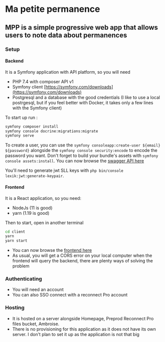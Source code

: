 # Ma petite permanence

## MPP is a simple progressive web app that allows users to note data about permanences

### Setup

#### Backend

It is a Symfony application with API platform, so you will need

* PHP 7.4 with composer API v1
* Symfony client [https://symfony.com/downloads](https://symfony.com/downloads)
* Postgresql and a database with the good credentials (I like to use a local postrgesql, but if you feel better with Docker, it takes only a few lines with the Symfony client)

To start up run : 

```bash
symfony composer install
symfony console docrine:migrations:migrate
symfony serve
```

To create a user, you can use the `symfony consoleapp:create-user ${email} ${password}` alongside the `symfony console security:encode` to encode the password you want.
Don't forget to build your bundle's assets with `symfony console assets:install`.
You can now browse the [swagger API here](https://127.0.0.1:8000/api/)

You'll need to generate jwt SLL keys with `php bin/console lexik:jwt:generate-keypair`.

#### Frontend

It is a React application, so you need:

* NodeJs (11 is good)
* yarn (1.19 is good)

Then to start, open in another terminal

```bash
cd client
yarn
yarn start
```

* You can now browse the [frontend here](https://127.0.0.1:3000/)
* As usual, you will get a CORS error on your local computer when the frontend will query the backend, there are plenty ways of solving the problem

### Authenticating

* You will need an account
* You can also SSO connect with a reconnect Pro account

### Hosting

* It is hosted on a server alongside Homepage, Preprod Reconnect Pro files bucket, Ambroise.
* There is no provisioning for this application as it does not have its own server. I don't plan to set it up as the application is not that big
